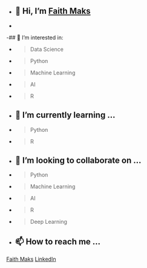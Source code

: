- ## 👋 Hi, I’m [Faith Maks](https://github.com/faithmaks)
- 
-##  👀 I’m interested in:
- > Data Science
- > Python
- > Machine Learning
- > AI
- > R 
- ## 🌱 I’m currently learning ...
- > Python 
- > R
  
- ## 💞️ I’m looking to collaborate on ...
- > Python
- > Machine Learning
- > AI
- > R 
- > Deep Learning
  
- ## 📫 How to reach me ...
[Faith Maks](https://github.com/faithmaks)
[LinkedIn](https://www.linkedin.com/in/faith-makokha-9a2b92a3/)
<!---
faithmaks/faithmaks is a ✨ special ✨ repository because its `README.md` (this file) appears on your GitHub profile.
You can click the Preview link to take a look at your changes.
--->
